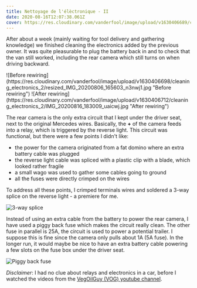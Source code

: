 ```yaml
---
title: Nettoyage de l'élèctronique - II
date: 2020-08-16T12:07:38.061Z
cover: https://res.cloudinary.com/vanderfool/image/upload/v1630406689/cleaning_electronics_2/IMG_20200815_163524_jsuh3c.jpg
---
```


After about a week (mainly waiting for tool delivery and gathering knowledge) we finished cleaning the electronics added by the previous owner.
It was quite pleasurable to plug the battery back in and to check that the van still worked, including the rear camera which still turns on when driving backward.

<div class="row-image">
![Before rewiring](https://res.cloudinary.com/vanderfool/image/upload/v1630406698/cleaning_electronics_2/resized_IMG_20200806_165603_n3nwj1.jpg "Before rewiring")
![After rewiring](https://res.cloudinary.com/vanderfool/image/upload/v1630406712/cleaning_electronics_2/IMG_20200816_183009_uaicwj.jpg "After rewiring")
</div>

The rear camera is the only extra circuit that I kept under the driver seat, next to the original Mercedes wires.
Basically, the **+** of the camera feeds into a relay, which is triggered by the reverse light.
This circuit was functional, but there were a few points I didn't like:

* the power for the camera originated from a fat domino where an extra battery cable was plugged
* the reverse light cable was spliced with a plastic clip with a blade, which looked rather fragile
* a small wago was used to gather some cables going to ground
* all the fuses were directly crimped on the wires

To address all these points, I crimped terminals wires and soldered a 3-way splice on the reverse light - a premiere for me.

![3-way splice](https://res.cloudinary.com/vanderfool/image/upload/v1630406723/cleaning_electronics_2/IMG_20200815_153513_njko4w.jpg "3-way splice")

Instead of using an extra cable from the battery to power the rear camera, I have used a piggy back fuse which makes the circuit really clean.
The other fuse in parallel is 25A, the circuit is used to power a potential trailer.
I suppose this is fine since the camera only pulls about 1A (5A fuse).
In the longer run, it would maybe be nice to have an extra battery cable powering a few slots on the fuse box under the driver seat.

![Piggy back fuse](https://res.cloudinary.com/vanderfool/image/upload/v1630406734/cleaning_electronics_2/IMG_20200816_182916_eqq3ce.jpg "piggy back fuse")

_Disclaimer_: I had no clue about relays and electronics in a car, before I watched the videos from the [VegOilGuy (VOG) youtube channel](https://www.youtube.com/watch?v=T1o29KTVbTE).
